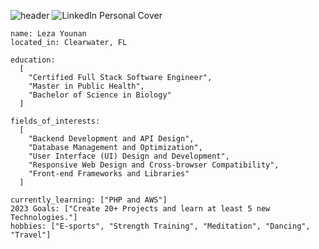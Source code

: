 ![header](https://capsule-render.vercel.app/api?type=waving&color=gradient&customColorList=0,2,2,5,30&height=100&text=Hello%20World&section=header&fontSize=40)
![LinkedIn Personal Cover](https://github.com/ItsLezaY/ItsLezaY/assets/140553267/d2427638-0c41-4f86-a262-ab382a3b71ba)

```
name: Leza Younan
located_in: Clearwater, FL

education:
  [
    "Certified Full Stack Software Engineer",
    "Master in Public Health",
    "Bachelor of Science in Biology"
  ]

fields_of_interests:
  [
    "Backend Development and API Design",
    "Database Management and Optimization",
    "User Interface (UI) Design and Development",
    "Responsive Web Design and Cross-browser Compatibility",
    "Front-end Frameworks and Libraries"
  ]
  
currently_learning: ["PHP and AWS"]
2023 Goals: ["Create 20+ Projects and learn at least 5 new Technologies."]
hobbies: ["E-sports", "Strength Training", "Meditation", "Dancing", "Travel"]
```
